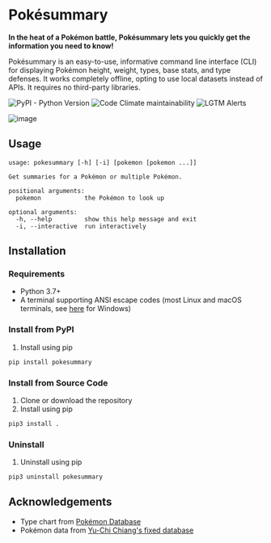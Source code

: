# Pokésummary
**In the heat of a Pokémon battle,
Pokésummary lets you quickly get the information you need to know!**

Pokésummary is an easy-to-use, informative command line interface (CLI)
for displaying Pokémon height, weight, types, base stats, and type defenses.
It works completely offline, opting to use local datasets instead of APIs.
It requires no third-party libraries.

![PyPI - Python Version](https://img.shields.io/pypi/pyversions/pokesummary)
![Code Climate maintainability](https://img.shields.io/codeclimate/maintainability/tactlessfish/pokesummary)
![LGTM Alerts](https://img.shields.io/lgtm/alerts/github/tactlessfish/pokesummary)

![image](https://user-images.githubusercontent.com/29507110/113600322-d52a6a00-960d-11eb-8813-ed86f394adf2.png)

## Usage
```
usage: pokesummary [-h] [-i] [pokemon [pokemon ...]]

Get summaries for a Pokémon or multiple Pokémon.

positional arguments:
  pokemon            the Pokémon to look up

optional arguments:
  -h, --help         show this help message and exit
  -i, --interactive  run interactively
```

## Installation

### Requirements
- Python 3.7+
- A terminal supporting ANSI escape codes
(most Linux and macOS terminals,
see [here](https://superuser.com/questions/413073/windows-console-with-ansi-colors-handling) for Windows)

### Install from PyPI
1. Install using pip
```sh
pip install pokesummary
```

### Install from Source Code
1. Clone or download the repository
2. Install using pip
```sh
pip3 install .
```

### Uninstall
1. Uninstall using pip
```sh
pip3 uninstall pokesummary
```

## Acknowledgements
- Type chart from [Pokémon Database](https://pokemondb.net/type)
- Pokémon data from [Yu-Chi Chiang's fixed database](https://www.kaggle.com/mrdew25/pokemon-database/discussion/165031)
